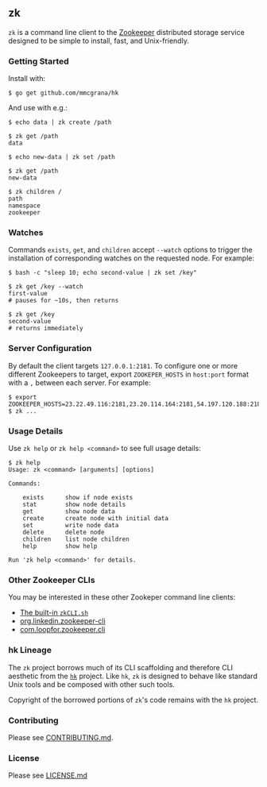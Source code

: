 ## zk

`zk` is a command line client to the [Zookeeper](http://zookeeper.apache.org/)
distributed storage service designed to be simple to install, fast,
and Unix-friendly.

### Getting Started

Install with:

```console
$ go get github.com/mmcgrana/hk
```

And use with e.g.:

```console
$ echo data | zk create /path

$ zk get /path
data

$ echo new-data | zk set /path

$ zk get /path
new-data

$ zk children /
path
namespace
zookeeper
```

### Watches

Commands `exists`, `get`, and `children` accept `--watch` options
to trigger the installation of corresponding watches on the
requested node. For example:

```console
$ bash -c "sleep 10; echo second-value | zk set /key"

$ zk get /key --watch
first-value
# pauses for ~10s, then returns

$ zk get /key
second-value
# returns immediately
```

### Server Configuration

By default the client targets `127.0.0.1:2181`. To configure one or
more different Zookeepers to target, export `ZOOKEPER_HOSTS` in
`host:port` format with a `,` between each server. For example:

```console
$ export ZOOKEEPER_HOSTS=23.22.49.116:2181,23.20.114.164:2181,54.197.120.188:2181
$ zk ...
```

### Usage Details

Use `zk help` or `zk help <command>` to see full usage details:

```console
$ zk help
Usage: zk <command> [arguments] [options]

Commands:

    exists      show if node exists
    stat        show node details
    get         show node data
    create      create node with initial data
    set         write node data
    delete      delete node
    children    list node children
    help        show help

Run 'zk help <command>' for details.
```

### Other Zookeeper CLIs

You may be interested in these other Zookeper command line clients:

* [The built-in `zkCLI.sh`](http://zookeeper.apache.org/doc/trunk/zookeeperStarted.html)
* [org.linkedin.zookeeper-cli](https://github.com/pongasoft/utils-zookeeper)
* [com.loopfor.zookeeper.cli](https://github.com/davidledwards/zookeeper/tree/master/zookeeper-cli)

### hk Lineage

The `zk` project borrows much of its CLI scaffolding and therefore
CLI aesthetic from the [`hk`](https://github.com/heroku/hk) project.
Like `hk`, `zk` is designed to behave like standard Unix tools and
be composed with other such tools.

Copyright of the borrowed portions of `zk`'s code remains with the
`hk` project.

### Contributing

Please see [CONTRIBUTING.md](contributing.md).

### License

Please see [LICENSE.md](LICENSE.md)
